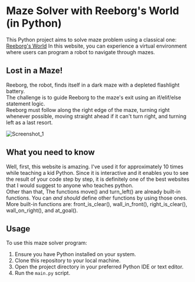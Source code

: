 # Maze Solver with Reeborg's World (in Python)

This Python project aims to solve maze problem using a classical one: [Reeborg's World](https://reeborg.ca/reeborg.html?lang=en&mode=python&menu=worlds%2Fmenus%2Freeborg_intro_en.json&name=Maze&url=worlds%2Ftutorial_en%2Fmaze1.json)
In this website, you can experience a virtual environment where users can program a robot to navigate through mazes.

## Lost in a Maze!
Reeborg, the robot, finds itself in a dark maze with a depleted flashlight battery. </br>
The challenge is to guide Reeborg to the maze's exit using an if/elif/else statement logic. </br>
Reeborg must follow along the right edge of the maze, turning right whenever possible, moving straight ahead if it can't turn right, and turning left as a last resort.

![Screenshot_1](https://github.com/EzgiTastan/reeborg_maze/assets/139014781/cb1dfdc2-fb94-4fca-8644-4294aeabfdec)

## What you need to know
Well, first, this website is amazing. I've used it for approximately 10 times while teaching a kid Python. Since it is interactive and it enables you to see the result of your code step by step, it is definitely one of the best websites that I would suggest to anyone who teaches python.
</br>
Other than that,
The functions move() and turn_left() are already built-in functions. You can _and should_ define other functions by using those ones. More built-in functions are: front_is_clear(), wall_in_front(), right_is_clear(), wall_on_right(), and at_goal().

## Usage
To use this maze solver program:
1. Ensure you have Python installed on your system.
2. Clone this repository to your local machine.
3. Open the project directory in your preferred Python IDE or text editor.
4. Run the `main.py` script.
